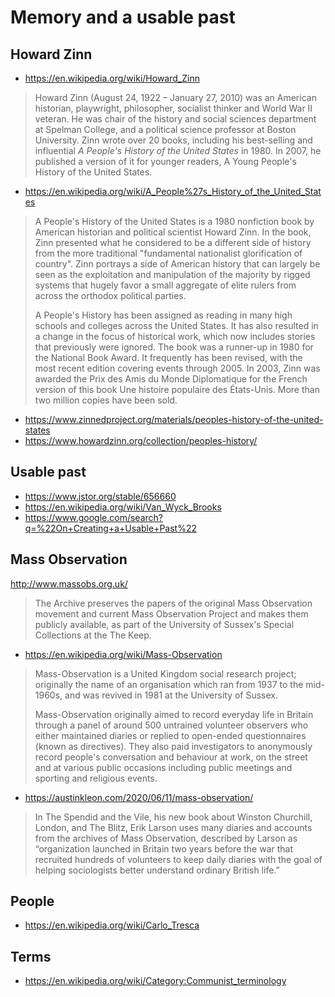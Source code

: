 # Memory and a usable past

## Howard Zinn

* https://en.wikipedia.org/wiki/Howard_Zinn
> Howard Zinn (August 24, 1922 – January 27, 2010) was an American historian, playwright, philosopher, socialist thinker and World War II veteran. He was chair of the history and social sciences department at Spelman College, and a political science professor at Boston University. Zinn wrote over 20 books, including his best-selling and influential _A People's History of the United States_ in 1980. In 2007, he published a version of it for younger readers, A Young People's History of the United States.

* https://en.wikipedia.org/wiki/A_People%27s_History_of_the_United_States
>A People's History of the United States is a 1980 nonfiction book by American historian and political scientist Howard Zinn. In the book, Zinn presented what he considered to be a different side of history from the more traditional "fundamental nationalist glorification of country". Zinn portrays a side of American history that can largely be seen as the exploitation and manipulation of the majority by rigged systems that hugely favor a small aggregate of elite rulers from across the orthodox political parties.
>
>A People's History has been assigned as reading in many high schools and colleges across the United States. It has also resulted in a change in the focus of historical work, which now includes stories that previously were ignored. The book was a runner-up in 1980 for the National Book Award. It frequently has been revised, with the most recent edition covering events through 2005. In 2003, Zinn was awarded the Prix des Amis du Monde Diplomatique for the French version of this book Une histoire populaire des États-Unis. More than two million copies have been sold.


* https://www.zinnedproject.org/materials/peoples-history-of-the-united-states
* https://www.howardzinn.org/collection/peoples-history/


## Usable past

* https://www.jstor.org/stable/656660
* https://en.wikipedia.org/wiki/Van_Wyck_Brooks
* https://www.google.com/search?q=%22On+Creating+a+Usable+Past%22


## Mass Observation

http://www.massobs.org.uk/
> The Archive preserves the papers of the original Mass Observation movement and current Mass Observation Project and makes them publicly available, as part of the University of Sussex's Special Collections at the The Keep.

* https://en.wikipedia.org/wiki/Mass-Observation
>Mass-Observation is a United Kingdom social research project; originally the name of an organisation which ran from 1937 to the mid-1960s, and was revived in 1981 at the University of Sussex.
>
>Mass-Observation originally aimed to record everyday life in Britain through a panel of around 500 untrained volunteer observers who either maintained diaries or replied to open-ended questionnaires (known as directives). They also paid investigators to anonymously record people's conversation and behaviour at work, on the street and at various public occasions including public meetings and sporting and religious events.

* https://austinkleon.com/2020/06/11/mass-observation/
> In The Spendid and the Vile, his new book about Winston Churchill, London, and The Blitz, Erik Larson uses many diaries and accounts from the archives of Mass Observation, described by Larson as “organization launched in Britain two years before the war that recruited hundreds of volunteers to keep daily diaries with the goal of helping sociologists better understand ordinary British life.”


## People

* https://en.wikipedia.org/wiki/Carlo_Tresca

## Terms

* https://en.wikipedia.org/wiki/Category:Communist_terminology
